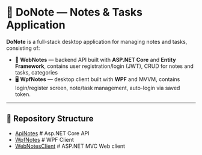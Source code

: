 # 📝 DoNote — Notes & Tasks Application

**DoNote** is a full-stack desktop application for managing notes and tasks, consisting of:
- 🔐 **WebNotes** — backend API built with **ASP.NET Core** and **Entity Framework**, contains user registration/login (JWT), CRUD for notes and tasks, categories
- 🖥️ **WpfNotes** — desktop client built with **WPF** and MVVM, contains login/register screen, note/task management, auto-login via saved token.

---

## 🧩 Repository Structure

- [ApiNotes](WebNotes/README.md)  # Asp.NET Core API
- [WpfNotes](WpfNotes/README.md)  # WPF Client
- [WebNotesClient](WebNotesClient/README.md) # ASP.NET MVC Web client